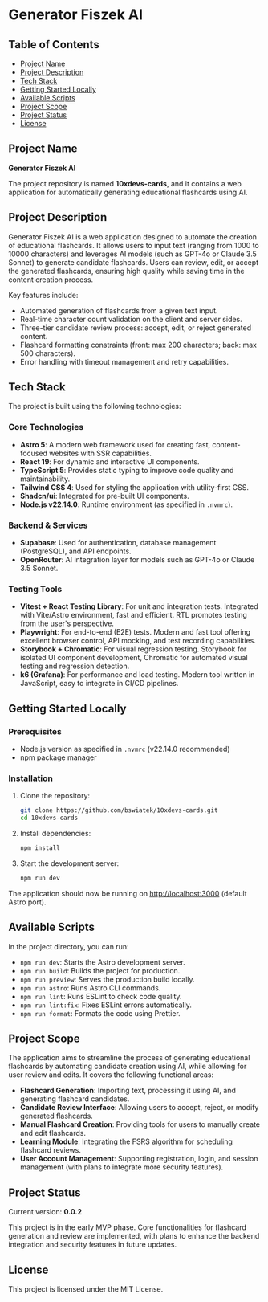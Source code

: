 # Generator Fiszek AI

## Table of Contents

- [Project Name](#project-name)
- [Project Description](#project-description)
- [Tech Stack](#tech-stack)
- [Getting Started Locally](#getting-started-locally)
- [Available Scripts](#available-scripts)
- [Project Scope](#project-scope)
- [Project Status](#project-status)
- [License](#license)

## Project Name

**Generator Fiszek AI**

The project repository is named **10xdevs-cards**, and it contains a web application for automatically generating educational flashcards using AI.

## Project Description

Generator Fiszek AI is a web application designed to automate the creation of educational flashcards. It allows users to input text (ranging from 1000 to 10000 characters) and leverages AI models (such as GPT-4o or Claude 3.5 Sonnet) to generate candidate flashcards. Users can review, edit, or accept the generated flashcards, ensuring high quality while saving time in the content creation process.

Key features include:

- Automated generation of flashcards from a given text input.
- Real-time character count validation on the client and server sides.
- Three-tier candidate review process: accept, edit, or reject generated content.
- Flashcard formatting constraints (front: max 200 characters; back: max 500 characters).
- Error handling with timeout management and retry capabilities.

## Tech Stack

The project is built using the following technologies:

### Core Technologies

- **Astro 5**: A modern web framework used for creating fast, content-focused websites with SSR capabilities.
- **React 19**: For dynamic and interactive UI components.
- **TypeScript 5**: Provides static typing to improve code quality and maintainability.
- **Tailwind CSS 4**: Used for styling the application with utility-first CSS.
- **Shadcn/ui**: Integrated for pre-built UI components.
- **Node.js v22.14.0**: Runtime environment (as specified in `.nvmrc`).

### Backend & Services

- **Supabase**: Used for authentication, database management (PostgreSQL), and API endpoints.
- **OpenRouter**: AI integration layer for models such as GPT-4o or Claude 3.5 Sonnet.

### Testing Tools

- **Vitest + React Testing Library**: For unit and integration tests. Integrated with Vite/Astro environment, fast and efficient. RTL promotes testing from the user's perspective.
- **Playwright**: For end-to-end (E2E) tests. Modern and fast tool offering excellent browser control, API mocking, and test recording capabilities.
- **Storybook + Chromatic**: For visual regression testing. Storybook for isolated UI component development, Chromatic for automated visual testing and regression detection.
- **k6 (Grafana)**: For performance and load testing. Modern tool written in JavaScript, easy to integrate in CI/CD pipelines.

## Getting Started Locally

### Prerequisites

- Node.js version as specified in `.nvmrc` (v22.14.0 recommended)
- npm package manager

### Installation

1. Clone the repository:
   ```bash
   git clone https://github.com/bswiatek/10xdevs-cards.git
   cd 10xdevs-cards
   ```
2. Install dependencies:
   ```bash
   npm install
   ```
3. Start the development server:
   ```bash
   npm run dev
   ```

The application should now be running on [http://localhost:3000](http://localhost:3000) (default Astro port).

## Available Scripts

In the project directory, you can run:

- `npm run dev`: Starts the Astro development server.
- `npm run build`: Builds the project for production.
- `npm run preview`: Serves the production build locally.
- `npm run astro`: Runs Astro CLI commands.
- `npm run lint`: Runs ESLint to check code quality.
- `npm run lint:fix`: Fixes ESLint errors automatically.
- `npm run format`: Formats the code using Prettier.

## Project Scope

The application aims to streamline the process of generating educational flashcards by automating candidate creation using AI, while allowing for user review and edits. It covers the following functional areas:

- **Flashcard Generation**: Importing text, processing it using AI, and generating flashcard candidates.
- **Candidate Review Interface**: Allowing users to accept, reject, or modify generated flashcards.
- **Manual Flashcard Creation**: Providing tools for users to manually create and edit flashcards.
- **Learning Module**: Integrating the FSRS algorithm for scheduling flashcard reviews.
- **User Account Management**: Supporting registration, login, and session management (with plans to integrate more security features).

## Project Status

Current version: **0.0.2**

This project is in the early MVP phase. Core functionalities for flashcard generation and review are implemented, with plans to enhance the backend integration and security features in future updates.

## License

This project is licensed under the MIT License.

